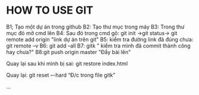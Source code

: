 # HOW TO USE GIT

B1; Tạo một dự án trong github
B2: Tạo thư mục trong máy
B3: Trong thư mục đó mở cmd lên
B4: Sau đó trong cmd gõ: git init ->git status-> git remote add origin "link dự án trên git"
B5: kiểm tra đường link đã đúng chưa: git remote –v
B6: git add –all
B7: gitk " kiểm tra mình đã commit thành công hay chưa?"
B8:git push origin master "Đẩy bài lên"

Quay lại sau khi mình bị sai: git restore index.html

Quay lại: git reset –-hard “Đ/c trong file gitk”

...
